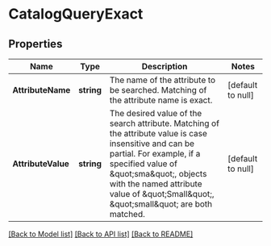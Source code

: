 # CatalogQueryExact

## Properties

 Name               | Type       | Description                                                                                                                                                                                                                                                                     | Notes             
--------------------|------------|---------------------------------------------------------------------------------------------------------------------------------------------------------------------------------------------------------------------------------------------------------------------------------|-------------------
 **AttributeName**  | **string** | The name of the attribute to be searched. Matching of the attribute name is exact.                                                                                                                                                                                              | [default to null] 
 **AttributeValue** | **string** | The desired value of the search attribute. Matching of the attribute value is case insensitive and can be partial. For example, if a specified value of \&quot;sma\&quot;, objects with the named attribute value of \&quot;Small\&quot;, \&quot;small\&quot; are both matched. | [default to null] 

[[Back to Model list]](../README.md#documentation-for-models) [[Back to API list]](../README.md#documentation-for-api-endpoints) [[Back to README]](../README.md)

